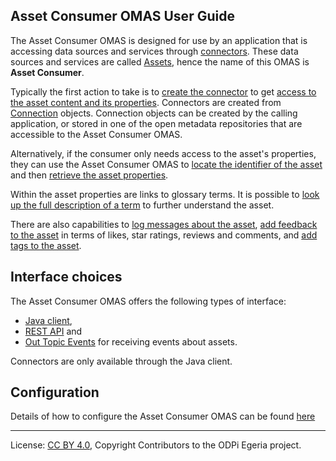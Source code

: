 <!-- SPDX-License-Identifier: CC-BY-4.0 -->
<!-- Copyright Contributors to the ODPi Egeria project. -->


## Asset Consumer OMAS User Guide

The Asset Consumer OMAS is designed for use by an application that is accessing data sources and services through
[connectors](../../../../frameworks/open-connector-framework/docs/concepts/connector.md).
These data sources and services are called [Assets](../../../docs/concepts/assets),
hence the name of this OMAS is **Asset Consumer**.

Typically the first action to take is to
[create the connector](../scenarios/creating-a-connector.md) to 
get [access to the asset content and its properties](../scenarios/working-with-connectors.md).
Connectors are created from
[Connection](../../../../frameworks/open-connector-framework/docs/concepts/connection.md)
objects.
Connection objects can be created by the calling application, or stored
in one of the open metadata repositories that are accessible to the Asset Consumer OMAS.

Alternatively, if the consumer only needs access to the asset's properties, they can use the
Asset Consumer OMAS to
[locate the identifier of the asset](../scenarios/locating-the-connected-asset.md)
and then [retrieve the asset properties](../scenarios/retrieving-asset-properties.md).

Within the asset properties are links to glossary terms.
It is possible to
[look up the full description of a term](../scenarios/looking-up-meanings-of-terms.md)
to further understand the asset.

There are also capabilities to 
[log messages about the asset](../scenarios/logging-messages-about-an-asset.md),
[add feedback to the asset](../scenarios/adding-feedback-to-an-asset.md)
in terms of likes, star ratings, reviews and comments,
and [add tags to the asset](../scenarios/tagging-an-asset.md).

## Interface choices

The Asset Consumer OMAS offers the following types of interface:

* [Java client](../../asset-consumer-client/docs/user/java-client), 
* [REST API](../../asset-consumer-server/docs/user) and 
* [Out Topic Events](../../asset-consumer-client/docs/user/java-events) for receiving events about assets.

Connectors are only available through the Java client.

## Configuration

Details of how to configure the Asset Consumer OMAS can be found [here](../../asset-consumer-server/docs/configuration)

----
License: [CC BY 4.0](https://creativecommons.org/licenses/by/4.0/),
Copyright Contributors to the ODPi Egeria project.